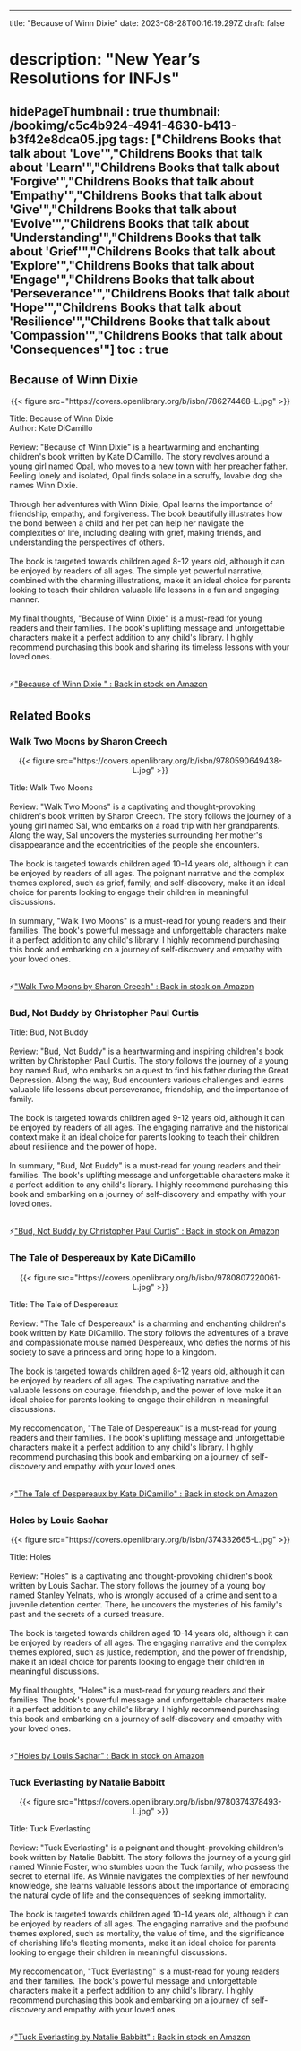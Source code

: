 
---
title: "Because of Winn Dixie"
date: 2023-08-28T00:16:19.297Z
draft: false
# description: "New Year’s Resolutions for INFJs"
hidePageThumbnail : true
thumbnail: /bookimg/c5c4b924-4941-4630-b413-b3f42e8dca05.jpg
tags: ["Childrens Books that talk about 'Love'","Childrens Books that talk about 'Learn'","Childrens Books that talk about 'Forgive'","Childrens Books that talk about 'Empathy'","Childrens Books that talk about 'Give'","Childrens Books that talk about 'Evolve'","Childrens Books that talk about 'Understanding'","Childrens Books that talk about 'Grief'","Childrens Books that talk about 'Explore'","Childrens Books that talk about 'Engage'","Childrens Books that talk about 'Perseverance'","Childrens Books that talk about 'Hope'","Childrens Books that talk about 'Resilience'","Childrens Books that talk about 'Compassion'","Childrens Books that talk about 'Consequences'"]
toc : true
---
## Because of Winn Dixie 

<center>
{{< figure src="https://covers.openlibrary.org/b/isbn/786274468-L.jpg" >}}
</center>

Title: Because of Winn Dixie</br>
Author: Kate DiCamillo</br></br>
Review: "Because of Winn Dixie" is a heartwarming and enchanting children's book written by Kate DiCamillo. The story revolves around a young girl named Opal, who moves to a new town with her preacher father. Feeling lonely and isolated, Opal finds solace in a scruffy, lovable dog she names Winn Dixie.</br></br>
Through her adventures with Winn Dixie, Opal learns the importance of friendship, empathy, and forgiveness. The book beautifully illustrates how the bond between a child and her pet can help her navigate the complexities of life, including dealing with grief, making friends, and understanding the perspectives of others.</br></br>
The book is targeted towards children aged 8-12 years old, although it can be enjoyed by readers of all ages. The simple yet powerful narrative, combined with the charming illustrations, make it an ideal choice for parents looking to teach their children valuable life lessons in a fun and engaging manner.</br></br>
My final thoughts, "Because of Winn Dixie" is a must-read for young readers and their families. The book's uplifting message and unforgettable characters make it a perfect addition to any child's library. I highly recommend purchasing this book and sharing its timeless lessons with your loved ones.</br></br>

<p>⚡<a id="aflink" href="https://www.amazon.com/gp/search?ie=UTF8&tag=klayu00-20&linkCode=ur2&linkId=6639bed89a8ad8dd2705e40644eb43d3&camp=1789&creative=9325&index=books&keywords=Because of Winn Dixie " class="one" target="_blank" title='"Because of Winn Dixie " : Back in stock on Amazon'>"Because of Winn Dixie " : Back in stock on Amazon</a></p>

## Related Books
### Walk Two Moons by Sharon Creech
<center>
{{< figure src="https://covers.openlibrary.org/b/isbn/9780590649438-L.jpg" >}}
</center>

Title: Walk Two Moons</br></br>
Review: "Walk Two Moons" is a captivating and thought-provoking children's book written by Sharon Creech. The story follows the journey of a young girl named Sal, who embarks on a road trip with her grandparents. Along the way, Sal uncovers the mysteries surrounding her mother's disappearance and the eccentricities of the people she encounters.</br></br>
The book is targeted towards children aged 10-14 years old, although it can be enjoyed by readers of all ages. The poignant narrative and the complex themes explored, such as grief, family, and self-discovery, make it an ideal choice for parents looking to engage their children in meaningful discussions.</br></br>
In summary, "Walk Two Moons" is a must-read for young readers and their families. The book's powerful message and unforgettable characters make it a perfect addition to any child's library. I highly recommend purchasing this book and embarking on a journey of self-discovery and empathy with your loved ones.</br></br>

<p>⚡<a id="aflink" href="https://www.amazon.com/gp/search?ie=UTF8&tag=klayu00-20&linkCode=ur2&linkId=6639bed89a8ad8dd2705e40644eb43d3&camp=1789&creative=9325&index=books&keywords=Walk Two Moons by Sharon Creech" class="one" target="_blank" title='"Walk Two Moons by Sharon Creech" : Back in stock on Amazon'>"Walk Two Moons by Sharon Creech" : Back in stock on Amazon</a></p>

### Bud, Not Buddy by Christopher Paul Curtis
Title: Bud, Not Buddy</br></br>
Review: "Bud, Not Buddy" is a heartwarming and inspiring children's book written by Christopher Paul Curtis. The story follows the journey of a young boy named Bud, who embarks on a quest to find his father during the Great Depression. Along the way, Bud encounters various challenges and learns valuable life lessons about perseverance, friendship, and the importance of family.</br></br>
The book is targeted towards children aged 9-12 years old, although it can be enjoyed by readers of all ages. The engaging narrative and the historical context make it an ideal choice for parents looking to teach their children about resilience and the power of hope.</br></br>
In summary, "Bud, Not Buddy" is a must-read for young readers and their families. The book's uplifting message and unforgettable characters make it a perfect addition to any child's library. I highly recommend purchasing this book and embarking on a journey of self-discovery and empathy with your loved ones.</br></br>

<p>⚡<a id="aflink" href="https://www.amazon.com/gp/search?ie=UTF8&tag=klayu00-20&linkCode=ur2&linkId=6639bed89a8ad8dd2705e40644eb43d3&camp=1789&creative=9325&index=books&keywords=Bud, Not Buddy by Christopher Paul Curtis" class="one" target="_blank" title='"Bud, Not Buddy by Christopher Paul Curtis" : Back in stock on Amazon'>"Bud, Not Buddy by Christopher Paul Curtis" : Back in stock on Amazon</a></p>

### The Tale of Despereaux by Kate DiCamillo
<center>
{{< figure src="https://covers.openlibrary.org/b/isbn/9780807220061-L.jpg" >}}
</center>

Title: The Tale of Despereaux</br></br>
Review: "The Tale of Despereaux" is a charming and enchanting children's book written by Kate DiCamillo. The story follows the adventures of a brave and compassionate mouse named Despereaux, who defies the norms of his society to save a princess and bring hope to a kingdom.</br></br>
The book is targeted towards children aged 8-12 years old, although it can be enjoyed by readers of all ages. The captivating narrative and the valuable lessons on courage, friendship, and the power of love make it an ideal choice for parents looking to engage their children in meaningful discussions.</br></br>
My reccomendation, "The Tale of Despereaux" is a must-read for young readers and their families. The book's uplifting message and unforgettable characters make it a perfect addition to any child's library. I highly recommend purchasing this book and embarking on a journey of self-discovery and empathy with your loved ones.</br></br>

<p>⚡<a id="aflink" href="https://www.amazon.com/gp/search?ie=UTF8&tag=klayu00-20&linkCode=ur2&linkId=6639bed89a8ad8dd2705e40644eb43d3&camp=1789&creative=9325&index=books&keywords=The Tale of Despereaux by Kate DiCamillo" class="one" target="_blank" title='"The Tale of Despereaux by Kate DiCamillo" : Back in stock on Amazon'>"The Tale of Despereaux by Kate DiCamillo" : Back in stock on Amazon</a></p>

### Holes by Louis Sachar
<center>
{{< figure src="https://covers.openlibrary.org/b/isbn/374332665-L.jpg" >}}
</center>

Title: Holes</br></br>
Review: "Holes" is a captivating and thought-provoking children's book written by Louis Sachar. The story follows the journey of a young boy named Stanley Yelnats, who is wrongly accused of a crime and sent to a juvenile detention center. There, he uncovers the mysteries of his family's past and the secrets of a cursed treasure.</br></br>
The book is targeted towards children aged 10-14 years old, although it can be enjoyed by readers of all ages. The engaging narrative and the complex themes explored, such as justice, redemption, and the power of friendship, make it an ideal choice for parents looking to engage their children in meaningful discussions.</br></br>
My final thoughts, "Holes" is a must-read for young readers and their families. The book's powerful message and unforgettable characters make it a perfect addition to any child's library. I highly recommend purchasing this book and embarking on a journey of self-discovery and empathy with your loved ones.</br></br>

<p>⚡<a id="aflink" href="https://www.amazon.com/gp/search?ie=UTF8&tag=klayu00-20&linkCode=ur2&linkId=6639bed89a8ad8dd2705e40644eb43d3&camp=1789&creative=9325&index=books&keywords=Holes by Louis Sachar" class="one" target="_blank" title='"Holes by Louis Sachar" : Back in stock on Amazon'>"Holes by Louis Sachar" : Back in stock on Amazon</a></p>

### Tuck Everlasting by Natalie Babbitt
<center>
{{< figure src="https://covers.openlibrary.org/b/isbn/9780374378493-L.jpg" >}}
</center>

Title: Tuck Everlasting</br></br>
Review: "Tuck Everlasting" is a poignant and thought-provoking children's book written by Natalie Babbitt. The story follows the journey of a young girl named Winnie Foster, who stumbles upon the Tuck family, who possess the secret to eternal life. As Winnie navigates the complexities of her newfound knowledge, she learns valuable lessons about the importance of embracing the natural cycle of life and the consequences of seeking immortality.</br></br>
The book is targeted towards children aged 10-14 years old, although it can be enjoyed by readers of all ages. The engaging narrative and the profound themes explored, such as mortality, the value of time, and the significance of cherishing life's fleeting moments, make it an ideal choice for parents looking to engage their children in meaningful discussions.</br></br>
My reccomendation, "Tuck Everlasting" is a must-read for young readers and their families. The book's powerful message and unforgettable characters make it a perfect addition to any child's library. I highly recommend purchasing this book and embarking on a journey of self-discovery and empathy with your loved ones.</br></br>

<p>⚡<a id="aflink" href="https://www.amazon.com/gp/search?ie=UTF8&tag=klayu00-20&linkCode=ur2&linkId=6639bed89a8ad8dd2705e40644eb43d3&camp=1789&creative=9325&index=books&keywords=Tuck Everlasting by Natalie Babbitt" class="one" target="_blank" title='"Tuck Everlasting by Natalie Babbitt" : Back in stock on Amazon'>"Tuck Everlasting by Natalie Babbitt" : Back in stock on Amazon</a></p>
